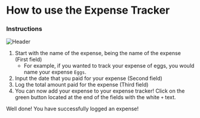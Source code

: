 # How to use the Expense Tracker
### Instructions
![Header](https://i.imgur.com/jCaWuLm.jpg)
1. Start with the name of the expense, being the name of the expense (First field)
    * For example, if you wanted to track your expense of eggs, you would name your expense `Eggs`.
2. Input the date that you paid for your expense (Second field)
3. Log the total amount paid for the expense (Third field)
4. You can now add your expense to your expense tracker! Click on the green button located at the end of the fields with the white `+` text.

Well done! You have successfully logged an expense! 
